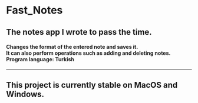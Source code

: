 # Fast_Notes

<h2> The notes app I wrote to pass the time. </h2> 

<h4> Changes the format of the entered note and saves it. <br/>
It can also perform operations such as adding and deleting notes. <br/>
Program language: Turkish </h4>
<hr/>
<h2>This project is currently stable on MacOS and Windows. <br /> <h2 />
